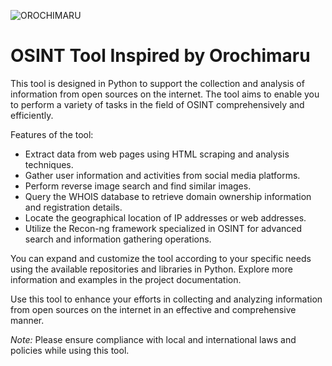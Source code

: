 ![OROCHIMARU](https://github.com/Ismail-Benali/OROCHIMARU/assets/90980178/c39e776c-56a0-4b67-97cf-7283c1abab12)

OSINT Tool Inspired by Orochimaru
=============================

This tool is designed in Python to support the collection and analysis of information from open sources on the internet. The tool aims to enable you to perform a variety of tasks in the field of OSINT comprehensively and efficiently.

Features of the tool:
- Extract data from web pages using HTML scraping and analysis techniques.
- Gather user information and activities from social media platforms.
- Perform reverse image search and find similar images.
- Query the WHOIS database to retrieve domain ownership information and registration details.
- Locate the geographical location of IP addresses or web addresses.
- Utilize the Recon-ng framework specialized in OSINT for advanced search and information gathering operations.

You can expand and customize the tool according to your specific needs using the available repositories and libraries in Python. Explore more information and examples in the project documentation.

Use this tool to enhance your efforts in collecting and analyzing information from open sources on the internet in an effective and comprehensive manner.

*Note:* Please ensure compliance with local and international laws and policies while using this tool.


